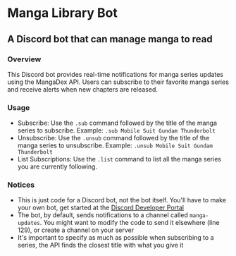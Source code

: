# Manga Library Bot
## A Discord bot that can manage manga to read
### Overview
This Discord bot provides real-time notifications for manga series updates using the MangaDex API. Users can subscribe to their favorite manga series and receive alerts when new chapters are released.

### Usage
- Subscribe: Use the `.sub` command followed by the title of the manga series to subscribe. Example: `.sub Mobile Suit Gundam Thunderbolt`
- Unsubscribe: Use the `.unsub` command followed by the title of the manga series to unsubscribe. Example: `.unsub Mobile Suit Gundam Thunderbolt`
- List Subscriptions: Use the `.list` command to list all the manga series you are currently following.

### Notices
- This is just code for a Discord bot, not the bot itself. You'll have to make your own bot, get started at the [Discord Developer Portal](https://discord.com/developers)
- The bot, by default, sends notifications to a channel called `manga-updates`. You might want to modify the code to send it elsewhere (line 129), or create a channel on your server
- It's important to specify as much as possible when subscribing to a series, the API finds the closest title with what you give it
